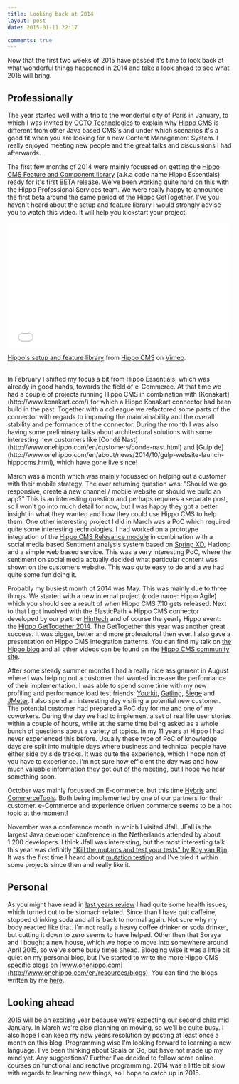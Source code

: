 ```yaml
---
title: Looking back at 2014
layout: post
date: 2015-01-11 22:17

comments: true
---
```


Now that the first two weeks of 2015 have passed it's time to look back at what wonderful things happened in 2014 and take a look ahead to see what 2015 will bring.

## Professionally

The year started well with a trip to the wonderful city of Paris in January, to which I was invited by [OCTO Technologies](http://www.octo.com/en) to explain why [Hippo CMS](http://www.onehippo.org) is different from other Java based CMS's and under which scenarios it's a good fit when you are looking for a new Content Management System. I really enjoyed meeting new people and the great talks and discussions I had afterwards.

The first few months of 2014 were mainly focussed on getting the [Hippo CMS Feature and Component library](http://www.onehippo.org/library/about/release-notes/hippo-setup-and-feature-library.html) (a.k.a code name Hippo Essentials) ready for it's first BETA release. We've been working quite hard on this with the Hippo Professional Services team. We were really happy to announce the first beta around the same period of the Hippo GetTogether. I've you haven't heard about the setup and feature library I would strongly advise you to watch this video. It will help you kickstart your project.

<div class="embed-responsive embed-responsive-16by9">
    <iframe class="embed-responsive-item" src="//player.vimeo.com/video/105642248" width="500" height="281" frameborder="0" webkitallowfullscreen mozallowfullscreen allowfullscreen></iframe> <p><a href="http://vimeo.com/105642248">Hippo's setup and feature library</a> from <a href="http://vimeo.com/hippocms">Hippo CMS</a> on <a href="https://vimeo.com">Vimeo</a>.
    </p>
</div>

<br>
In February I shifted my focus a bit from Hippo Essentials, which was already in good hands, towards the field of e-Commerce. At that time we had a couple of projects running Hippo CMS in combination with [Konakart](http://www.konakart.com/) for which a Hippo Konakart connector had been build in the past. Together with a colleague we refactored some parts of the connector with regards to improving the maintainability and the overall stability and performance of the connector. During the month I was also having some preliminary talks about architectural solutions with some interesting new customers like [Condé Nast](http://www.onehippo.com/en/customers/conde-nast.html) and [Gulp.de](http://www.onehippo.com/en/about/news/2014/10/gulp-website-launch-hippocms.html), which have gone live since!

March was a month which was mainly focussed on helping out a customer with their mobile strategy. The ever returning question was: "Should we go responsive, create a new channel / mobile website or should we build an app?" This is an interesting question and perhaps requires a separate post, so I won't go into much detail for now, but I was happy they got a better insight in what they wanted and how they could use Hippo CMS to help them.
One other interesting project I did in March was a PoC which required quite some interesting technologies. I had worked on a prototype integration of the [Hippo CMS Relevance module](http://www.onehippo.org/library/enterprise/enterprise-features/targeting/targeting.html) in combination with a social media based Sentiment analysis system based on [Spring XD](http://projects.spring.io/spring-xd/), Hadoop and a simple web based service. This was a very interesting PoC, where the sentiment on social media actually decided what particular content was shown on the customers website. This was quite easy to do and a we had quite some fun doing it.

Probably my busiest month of 2014 was May. This was mainly due to three things. We started with a new internal project (code name: Hippo Agile) which you should see a result of when Hippo CMS 7.10 gets released. Next to that I got involved with the ElasticPath + Hippo CMS connector developed by our partner [Hinttech](http://www.hinttech.com/) and of course the yearly Hippo event: the [Hippo GetTogether 2014](http://hgt14.onehippo.org/). The GetTogether this year was another great success. It was bigger, better and more professional then ever. I also gave a presentation on Hippo CMS integration patterns. You can find my talk on [the Hippo blog](http://www.onehippo.com/en/resources/blogs/facet/hippo-cms-integration-patters.html) and all other videos can be found on the [Hippo CMS community site](http://www.onehippo.org/library/about/community/hippo-gettogether-2014-videos.html).

After some steady summer months I had a really nice assignment in August where I was helping out a customer that wanted increase the performance of their implementation. I was able to spend some time with my new profiling and performance load test friends: [Yourkit](http://www.yourkit.com/), [Gatling](http://gatling.io/), [Siege](http://www.joedog.org/siege-home/) and [JMeter](http://jmeter.apache.org/). I also spend an interesting day visiting a potential new customer. The potential customer had prepared a PoC day for me and one of my coworkers. During the day we had to implement a set of real life user stories within a couple of hours, while at the same time being asked as a whole bunch of questions about a variety of topics. In my 11 years at Hippo I had never experienced this before. Usually these type of PoC of knowledge days are split into multiple days where business and technical people have either side by side tracks. It was quite the experience, which I hope non of you have to experience. I'm not sure how efficient the day was and how much valuable information they got out of the meeting, but I hope we hear something soon.

October was mainly focussed on E-commerce, but this time [Hybris](http://www.hybris.com/en/) and [CommerceTools](http://www.hybris.com/en/). Both being implemented by one of our partners for their customer. e-Commerce and experience driven commerce seems to be a hot topic at the moment!

November was a conference month in which I visited Jfall. JFall is the largest Java developer conference in the Netherlands attended by about 1.200 developers. I think Jfall was interesting, but the most interesting talk this year was definitly ["Kill the mutants and test your tests" by Roy van Rijn](http://www.nljug.org/jfall/session/kill-the-mutants-and-test-your-tests/107/). It was the first time I heard about [mutation testing](http://en.wikipedia.org/wiki/Mutation_testing) and I've tried it within some projects since then and really like it.

## Personal
As you might have read in [last years review](http://blog.jeroenreijn.com/2014/03/looking-back-at-2013.html) I had quite some health issues, which turned out to be stomach related. Since than I have quit caffeine, stopped drinking soda and all is back to normal again. Not sure why my body reacted like that. I'm not really a heavy coffee drinker or soda drinker, but cutting it down to zero seems to have helped. Other then that Soraya and I bought a new house, which we hope to move into somewhere around April 2015, so we've some busy times ahead. Blogging wise it was a little bit quiet on my personal blog, but I've started to write the more Hippo CMS specific blogs on [www.onehippo.com](http://www.onehippo.com/en/resources/blogs). You can find the blogs written by me  [here](http://www.onehippo.com/en/resources/blogs/facet/Author/Jeroen+Reijn).

## Looking ahead 
2015 will be an exciting year because we're expecting our second child mid January. In March we're also planning on moving, so we'll be quite busy. I also hope I can keep my new years resolution by posting at least once a month on this blog. Programming wise I'm looking forward to learning a new language. I've been thinking about Scala or Go, but have not made up my mind yet. Any suggestions? Further I've decided to follow some online courses on functional and reactive programming. 2014 was a little bit slow with regards to learning new things, so I hope to catch up in 2015.
